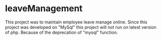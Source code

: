 # leaveManagement
This project was to maintain employee leave manage online. Since this project was developed on "MySql" this project will not run on latest 
version of php. Because of the deprecation of "mysql" function. 
